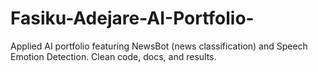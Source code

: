 # Fasiku-Adejare-AI-Portfolio-
Applied AI portfolio featuring NewsBot (news classification) and Speech Emotion Detection. Clean code, docs, and results.
